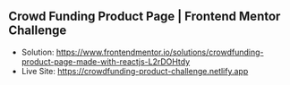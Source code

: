## Crowd Funding Product Page | Frontend Mentor Challenge

- Solution: https://www.frontendmentor.io/solutions/crowdfunding-product-page-made-with-reactjs-L2rDOHtdy
- Live Site: https://crowdfunding-product-challenge.netlify.app
